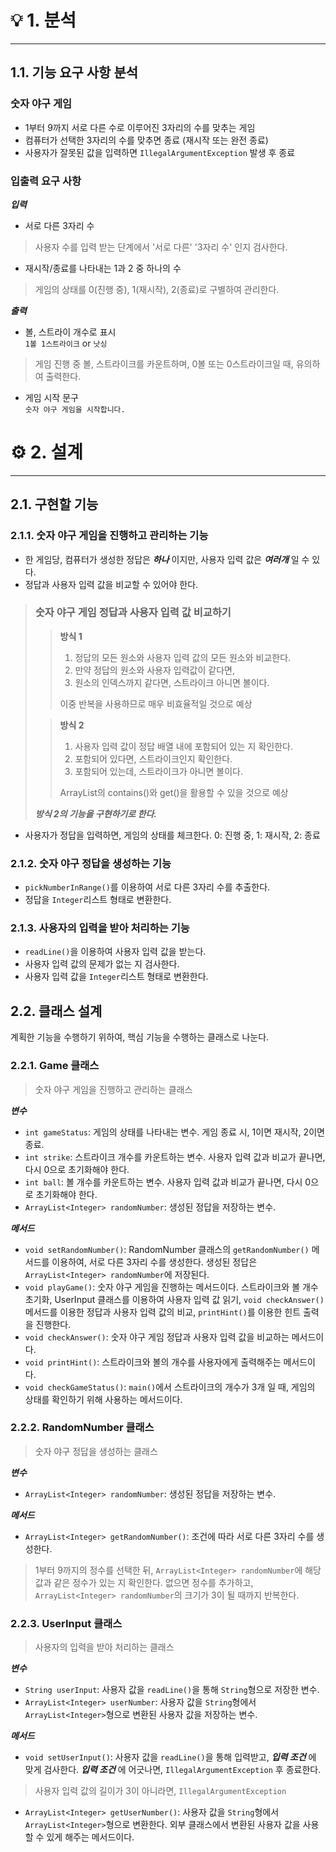 # 💡 1. 분석

---
## 1.1. 기능 요구 사항 분석
### 숫자 야구 게임
- 1부터 9까지 서로 다른 수로 이루어진 3자리의 수를 맞추는 게임
- 컴퓨터가 선택한 3자리의 수를 맞추면 종료 (재시작 또는 완전 종료)
- 사용자가 잘못된 값을 입력하면 `IllegalArgumentException` 발생 후 종료  
### 입출력 요구 사항
***입력***
- 서로 다른 3자리 수
>사용자 수를 입력 받는 단계에서 '서로 다른' '3자리 수' 인지 검사한다.
- 재시작/종료를 나타내는 1과 2 중 하나의 수
>게임의 상태를 0(진행 중), 1(재시작), 2(종료)로 구별하여 관리한다.

***출력***
- 볼, 스트라이 개수로 표시  
```1볼 1스트라이크``` or ```낫싱```
>게임 진행 중 볼, 스트라이크를 카운트하며, 0볼 또는 0스트라이크일 때, 유의하여 출력한다.
- 게임 시작 문구  
```숫자 야구 게임을 시작합니다.```

# ⚙️ 2. 설계

---
## 2.1. 구현할 기능
### 2.1.1. 숫자 야구 게임을 진행하고 관리하는 기능
- 한 게임당, 컴퓨터가 생성한 정답은 ***하나*** 이지만, 사용자 입력 값은 ***여러개*** 일 수 있다.
- 정답과 사용자 입력 값을 비교할 수 있어야 한다.
> ### 숫자 야구 게임 정답과 사용자 입력 값 비교하기
>> **방식 1**  
>> 1. 정답의 모든 원소와 사용자 입력 값의 모든 원소와 비교한다. 
>> 2. 만약 정답의 원소와 사용자 입력값이 같다면,
>> 3. 원소의 인덱스까지 같다면, 스트라이크 아니면 볼이다.
>>
>> 이중 반복을 사용하므로 매우 비효율적일 것으로 예상
>
>> **방식 2**  
>> 1. 사용자 입력 값이 정답 배열 내에 포함되어 있는 지 확인한다.
>> 2. 포함되어 있다면, 스트라이크인지 확인한다.
>> 3. 포함되어 있는데, 스트라이크가 아니면 볼이다.
>> 
>> ArrayList의 contains()와 get()을 활용할 수 있을 것으로 예상
> 
> ***방식 2의 기능을 구현하기로 한다.***
- 사용자가 정답을 입력하면, 게임의 상태를 체크한다. 0: 진행 중, 1: 재시작, 2: 종료
### 2.1.2. 숫자 야구 정답을 생성하는 기능
- ```pickNumberInRange()```를 이용하여 서로 다른 3자리 수를 추출한다.
- 정답을 ```Integer```리스트 형태로 변환한다.
### 2.1.3. 사용자의 입력을 받아 처리하는 기능
- ```readLine()```을 이용하여 사용자 입력 값을 받는다.
- 사용자 입력 값의 문제가 없는 지 검사한다.
- 사용자 입력 값을 ```Integer```리스트 형태로 변환한다.
## 2.2. 클래스 설계
계획한 기능을 수행하기 위하여, 핵심 기능을 수행하는 클래스로 나눈다.
### 2.2.1. Game 클래스
> 숫자 야구 게임을 진행하고 관리하는 클래스

***변수***
- ```int gameStatus```: 게임의 상태를 나타내는 변수. 게임 종료 시, 1이면 재시작, 2이면 종료.
- ```int strike```: 스트라이크 개수를 카운트하는 변수. 사용자 입력 값과 비교가 끝나면, 다시 0으로 초기화해야 한다.
- ```int ball```: 볼 개수를 카운트하는 변수. 사용자 입력 값과 비교가 끝나면, 다시 0으로 초기화해야 한다.
- ```ArrayList<Integer> randomNumber```: 생성된 정답을 저장하는 변수.

***메서드***
- ```void setRandomNumber()```: RandomNumber 클래스의 `getRandomNumber()` 메서드를 이용하여, 서로 다른 3자리 수를 생성한다.
생성된 정답은 ```ArrayList<Integer> randomNumber```에 저장된다.
- ```void playGame()```: 숫자 야구 게임을 진행하는 메서드이다. 스트라이크와 볼 개수 초기화, 
UserInput 클래스를 이용하여 사용자 입력 값 읽기, ```void checkAnswer()```메서드를 이용한 정답과 사용자 입력 값의 비교, 
`printHint()`를 이용한 힌트 출력을 진행한다.
- ```void checkAnswer()```: 숫자 야구 게임 정답과 사용자 입력 값을 비교하는 메서드이다.
- ```void printHint()```: 스트라이크와 볼의 개수를 사용자에게 출력해주는 메서드이다.
- ```void checkGameStatus()```: `main()`에서 스트라이크의 개수가 3개 일 때, 게임의 상태를 확인하기 위해 사용하는 메서드이다.

### 2.2.2. RandomNumber 클래스
> 숫자 야구 정답을 생성하는 클래스

***변수***
- ```ArrayList<Integer> randomNumber```: 생성된 정답을 저장하는 변수.

***메서드***
- ```ArrayList<Integer> getRandomNumber()```: 조건에 따라 서로 다른 3자리 수를 생성한다.
> 1부터 9까지의 정수를 선택한 뒤, ```ArrayList<Integer> randomNumber```에 해당 값과 같은 정수가 있는 지 확인한다. 
> 없으면 정수를 추가하고, ```ArrayList<Integer> randomNumber```의 크기가 3이 될 때까지 반복한다.

### 2.2.3. UserInput 클래스
> 사용자의 입력을 받아 처리하는 클래스

***변수***
- ```String userInput```: 사용자 값을 ```readLine()```을 통해 ```String```형으로 저장한 변수.
- ```ArrayList<Integer> userNumber```: 사용자 값을 ```String```형에서 ```ArrayList<Integer>```형으로 변환된 사용자 값을 저장하는 변수.

***메서드***
- ```void setUserInput()```: 사용자 값을 ```readLine()```을 통해 입력받고, ***입력 조건*** 에 맞게 검사한다. ***입력 조건*** 에 어긋나면, `IllegalArgumentException` 후 종료한다.
> 사용자 입력 값의 길이가 3이 아니라면, `IllegalArgumentException`
- ```ArrayList<Integer> getUserNumber()```: 사용자 값을 ```String```형에서 ```ArrayList<Integer>```형으로 변환한다. 외부 클래스에서 변환된 사용자 값을 사용할 수 있게 해주는 메서드이다.




